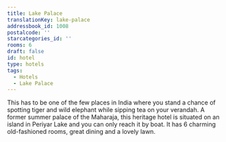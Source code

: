 ```yaml
---
title: Lake Palace
translationKey: lake-palace
addressbook_id: 1008
postalcode: ''
starcategories_id: ''
rooms: 6
draft: false
id: hotel
type: hotels
tags:
  - Hotels
  - Lake Palace
---
```

This has to be one of the few places in India where you stand a chance of spotting tiger and wild elephant while sipping tea on your verandah. A former summer palace of the Maharaja, this heritage hotel is situated on an island in Periyar Lake and you can only reach it by boat. It has 6 charming old-fashioned rooms, great dining and a lovely lawn.